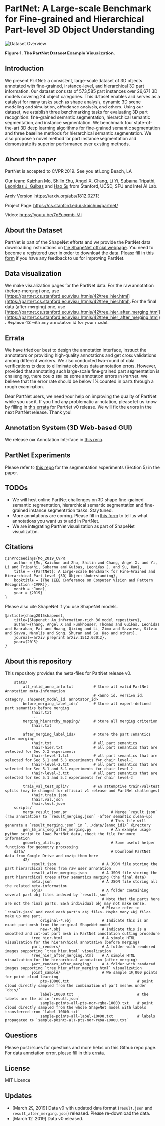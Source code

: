 # PartNet: A Large-scale Benchmark for Fine-grained and Hierarchical Part-level 3D Object Understanding 

![Dataset Overview](https://github.com/daerduoCarey/partnet_dataset/blob/master/images/data_visu.png)

**Figure 1. The PartNet Dataset Example Visualization.**

## Introduction

We present PartNet: a consistent, large-scale dataset of 3D objects annotated with fine-grained, instance-level, and hierarchical 3D part information. Our dataset consists of 573,585 part instances over 26,671 3D models covering 24 object categories. This dataset enables and serves as a catalyst for many tasks such as shape analysis, dynamic 3D scene modeling and simulation, affordance analysis, and others. Using our dataset, we establish three benchmarking tasks for evaluating 3D part recognition: fine-grained semantic segmentation, hierarchical semantic segmentation, and instance segmentation. We benchmark four state-of-the-art 3D deep learning algorithms for fine-grained semantic segmentation and three baseline methods for hierarchical semantic segmentation. We also propose a novel method for part instance segmentation and demonstrate its superior performance over existing methods.

## About the paper

PartNet is accepted to CVPR 2019. See you at Long Beach, LA.

Our team: [Kaichun Mo](https://cs.stanford.edu/~kaichun), [Shilin Zhu](http://cseweb.ucsd.edu/~shz338/), [Angel X. Chang](https://angelxuanchang.github.io/), [Li Yi](https://cs.stanford.edu/~ericyi/), [Subarna Tripathi](https://subarnatripathi.github.io/), [Leonidas J. Guibas](https://geometry.stanford.edu/member/guibas/) and [Hao Su](http://cseweb.ucsd.edu/~haosu/) from Stanford, UCSD, SFU and Intel AI Lab.

Arxiv Version: https://arxiv.org/abs/1812.02713

Project Page: https://cs.stanford.edu/~kaichun/partnet/

Video: https://youtu.be/7pEuoxmb-MI

## About the Dataset

PartNet is part of the ShapeNet efforts and we provide the PartNet data downloading instructions on [the ShapeNet official webpage](https://www.shapenet.org/download/parts). You need to become a registered user in order to download the data. Please fill in [this form](https://docs.google.com/forms/d/e/1FAIpQLSetsP7aj-Hy0gvP2FxRT3aTIrc_IMqSqR-5Xl8P3x2awDkQbw/viewform?usp=sf_link) if you have any feedback to us for improving PartNet.

## Data visualization

We make visualization pages for the PartNet data. For the raw annotation (before-merging) one, use [https://partnet.cs.stanford.edu/visu_htmls/42/tree_hier.html](https://partnet.cs.stanford.edu/visu_htmls/42/tree_hier.html). For the final data (after-merging) one, use [https://partnet.cs.stanford.edu/visu_htmls/42/tree_hier_after_merging.html](https://partnet.cs.stanford.edu/visu_htmls/42/tree_hier_after_merging.html). Replace 42 with any annotation id for your model.

## Errata

We have tried our best to design the annotation interface, instruct the annotators on providing high-quality annotations and get cross validations among different workers. We also conducted two-round of data verifications to date to elliminate obvious data annotation errors. 
However, provided that annotating such large-scale fine-grained part segmentation is challenging, there could still be some annotation errors in PartNet. We believe that the error rate should be below 1% counted in parts through a rough examination.

Dear PartNet users, we need your help on improving the quality of PartNet while you use it. If you find any problematic annotation, please let us know by filling in [this errata](https://docs.google.com/spreadsheets/d/1Q_6r9EblZdP9Grhhm2ob4u0FQ8xurAThlgK-qAcjYP0/edit?usp=sharing) for PartNet v0 release. We will fix the errors in the next PartNet release. Thank you!

## Annotation System (3D Web-based GUI)

We release our Annotation Interface in [this repo](https://github.com/daerduocarey/partnet_anno_system).

## PartNet Experiments

Please refer to [this repo](https://github.com/daerduocarey/partnet_seg_exps) for the segmentation experiments (Section 5) in the paper.

## TODOs

* We will host online PartNet challenges on 3D shape fine-grained semantic segmentation, hierarchical semantic segmentation and fine-grained instance segmentation tasks. Stay tuned.
* More annotations are coming. Please fill in [this form](https://docs.google.com/forms/d/e/1FAIpQLSetsP7aj-Hy0gvP2FxRT3aTIrc_IMqSqR-5Xl8P3x2awDkQbw/viewform?usp=sf_link) to tell us what annotations you want us to add in PartNet.
* We are integrating PartNet visualization as part of ShapeNet visualization.

## Citations

    @InProceedings{Mo_2019_CVPR,
        author = {Mo, Kaichun and Zhu, Shilin and Chang, Angel X. and Yi, Li and Tripathi, Subarna and Guibas, Leonidas J. and Su, Hao},
        title = {{PartNet}: A Large-Scale Benchmark for Fine-Grained and Hierarchical Part-Level {3D} Object Understanding},
        booktitle = {The IEEE Conference on Computer Vision and Pattern Recognition (CVPR)},
        month = {June},
        year = {2019}
    }

Please also cite ShapeNet if you use ShapeNet models.

    @article{chang2015shapenet,
        title={Shapenet: An information-rich 3d model repository},
        author={Chang, Angel X and Funkhouser, Thomas and Guibas, Leonidas and Hanrahan, Pat and Huang, Qixing and Li, Zimo and Savarese, Silvio and Savva, Manolis and Song, Shuran and Su, Hao and others},
        journal={arXiv preprint arXiv:1512.03012},
        year={2015}
    }

## About this repository

This repository provides the meta-files for PartNet release v0. 


```
    stats/
        all_valid_anno_info.txt         # Store all valid PartNet Annotation meta-information
                                        # <anno_id, version_id, category, shapenet_model_id, annotator_id>
        before_merging_label_ids/       # Store all expert-defined part semantics before merging
            Chair.txt
            ...
        merging_hierarchy_mapping/      # Store all merging criterion
            Chair.txt
            ...
        after_merging_label_ids/        # Store the part semantics after merging
            Chair.txt                   # all part semantics
            Chair-hier.txt              # all part semantics that are selected for Sec 5.2 experiments
            Chair-level-1.txt           # all part semantics that are selected for Sec 5.1 and 5.3 experiments for chair level-1
            Chair-level-2.txt           # all part semantics that are selected for Sec 5.1 and 5.3 experiments for chair level-2
            Chair-level-3.txt           # all part semantics that are selected for Sec 5.1 and 5.3 experiments for chair level-3
            ...
        train_val_test_split/           # An attemptive train/val/test splits (may be changed for official v1 release and PartNet challenges)
            Chair.train.json
            Chair.val.json
            Chair.test.json
    scripts/
        merge_result_json.py                    # Merge `result.json` (raw annotation) to `result_merging.json` (after semantic clean-up)
                                                # This file will generate a `result_merging.json` in `../data/[anno_id]/` directory
        gen_h5_ins_seg_after_merging.py         # An example usage python script to load PartNet data, check the file for more information
        geometry_utils.py                       # Some useful helper functions for geometry processing
    data/                                       # Download PartNet data from Google Drive and unzip them here
        42/
            result.json                     # A JSON file storing the part hierarchical trees from raw user annotation
            result_after_merging.json       # A JSON file storing the part hierarchical trees after semantics merging (the final data)
            meta.json                       # A JSON file storing all the related meta-information
            objs/                           # A folder containing several part obj files indexed by `result.json`
                                            # Note that the parts here are not the final parts. Each individual obj may not make sense.
                                            # Please refer to `result.json` and read each part's obj files. Maybe many obj files make up one part.
                original-*.obj              # Indicate this is an exact part mesh from the original ShapeNet model
                new-*.obj                   # Indicate this is a smoothed and cut-out part mesh in PartNet annotation cutting procedure
            tree_hier.html                  # A simple HTML visualzation for the hierarchical annotation (before merging)
            part_renders/                   # A folder with rendered images supporting `tree_hier.html` visualization
            tree_hier_after_merging.html    # A simple HTML visualzation for the hierarchical annotation (after merging)
            part_renders_after_merging/     # A folder with rendered images supporting `tree_hier_after_merging.html` visualization
            point_sample/                   # We sample 10,000 points for point cloud learning
                pts-10000.txt                               # point cloud directly sampled from the combination of part meshes under `objs/`
                label-10000.txt                             # the labels are the id in `result.json`
                sample-points-all-pts-nor-rgba-10000.txt    # point cloud directly sampled from the whole ShapeNet model with labels transferred from `label-10000.txt`
                sample-points-all-label-10000.txt           # labels propagated to `sample-points-all-pts-nor-rgba-10000.txt`

```

## Questions

Please post issues for questions and more helps on this Github repo page. For data annotation error, please fill in [this errata](https://docs.google.com/spreadsheets/d/1Q_6r9EblZdP9Grhhm2ob4u0FQ8xurAThlgK-qAcjYP0/edit?usp=sharing).


## License

MIT Licence

## Updates

* [March 29, 2019] Data v0 with updated data format (`result.json` and `result_after_merging.json`) released. Please re-download the data.
* [March 12, 2019] Data v0 released.

